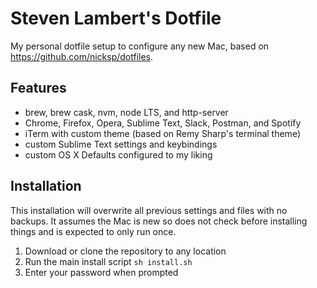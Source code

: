# Steven Lambert's Dotfile

My personal dotfile setup to configure any new Mac, based on https://github.com/nicksp/dotfiles.

## Features

* brew, brew cask, nvm, node LTS, and http-server
* Chrome, Firefox, Opera, Sublime Text, Slack, Postman, and Spotify
* iTerm with custom theme (based on Remy Sharp's terminal theme)
* custom Sublime Text settings and keybindings
* custom OS X Defaults configured to my liking

## Installation

This installation will overwrite all previous settings and files with no backups. It assumes the Mac is new so does not check before installing things and is expected to only run once. 

1. Download or clone the repository to any location
1. Run the main install script `sh install.sh`
1. Enter your password when prompted

